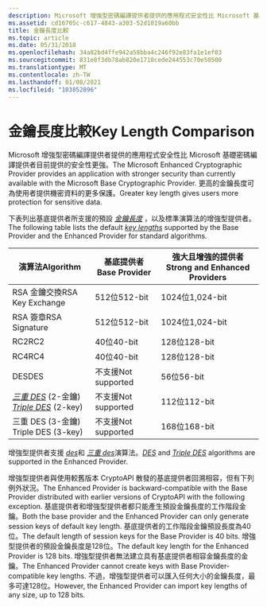```yaml
---
description: Microsoft 增強型密碼編譯提供者提供的應用程式安全性比 Microsoft 基礎密碼編譯提供者目前提供的安全性更強。 更高的金鑰長度可為使用者提供機密資料的更多保護。
ms.assetid: cd16705c-c617-4843-a303-52d1019a60bb
title: 金鑰長度比較
ms.topic: article
ms.date: 05/31/2018
ms.openlocfilehash: 34a82bd4ffe942a58bba4c246f92e83fa1e1ef03
ms.sourcegitcommit: 831e8f3db78ab820e1710cede244553c70e50500
ms.translationtype: MT
ms.contentlocale: zh-TW
ms.lasthandoff: 01/08/2021
ms.locfileid: "103852896"
---
```

# <a name="key-length-comparison"></a><span data-ttu-id="f3d50-104">金鑰長度比較</span><span class="sxs-lookup"><span data-stu-id="f3d50-104">Key Length Comparison</span></span>

<span data-ttu-id="f3d50-105">Microsoft 增強型密碼編譯提供者提供的應用程式安全性比 Microsoft 基礎密碼編譯提供者目前提供的安全性更強。</span><span class="sxs-lookup"><span data-stu-id="f3d50-105">The Microsoft Enhanced Cryptographic Provider provides an application with stronger security than currently available with the Microsoft Base Cryptographic Provider.</span></span> <span data-ttu-id="f3d50-106">更高的金鑰長度可為使用者提供機密資料的更多保護。</span><span class="sxs-lookup"><span data-stu-id="f3d50-106">Greater key length gives users more protection for sensitive data.</span></span>

<span data-ttu-id="f3d50-107">下表列出基底提供者所支援的預設 [*金鑰長度*](../secgloss/k-gly.md) ，以及標準演算法的增強型提供者。</span><span class="sxs-lookup"><span data-stu-id="f3d50-107">The following table lists the default [*key lengths*](../secgloss/k-gly.md) supported by the Base Provider and the Enhanced Provider for standard algorithms.</span></span>



| <span data-ttu-id="f3d50-108">演算法</span><span class="sxs-lookup"><span data-stu-id="f3d50-108">Algorithm</span></span>                                                                                | <span data-ttu-id="f3d50-109">基底提供者</span><span class="sxs-lookup"><span data-stu-id="f3d50-109">Base Provider</span></span> | <span data-ttu-id="f3d50-110">強大且增強的提供者</span><span class="sxs-lookup"><span data-stu-id="f3d50-110">Strong and Enhanced Providers</span></span> |
|------------------------------------------------------------------------------------------|---------------|-------------------------------|
| <span data-ttu-id="f3d50-111">RSA 金鑰交換</span><span class="sxs-lookup"><span data-stu-id="f3d50-111">RSA Key Exchange</span></span>                                                                         | <span data-ttu-id="f3d50-112">512位</span><span class="sxs-lookup"><span data-stu-id="f3d50-112">512-bit</span></span>       | <span data-ttu-id="f3d50-113">1024位</span><span class="sxs-lookup"><span data-stu-id="f3d50-113">1,024-bit</span></span>                     |
| <span data-ttu-id="f3d50-114">RSA 簽章</span><span class="sxs-lookup"><span data-stu-id="f3d50-114">RSA Signature</span></span>                                                                            | <span data-ttu-id="f3d50-115">512位</span><span class="sxs-lookup"><span data-stu-id="f3d50-115">512-bit</span></span>       | <span data-ttu-id="f3d50-116">1024位</span><span class="sxs-lookup"><span data-stu-id="f3d50-116">1,024-bit</span></span>                     |
| <span data-ttu-id="f3d50-117">RC2</span><span class="sxs-lookup"><span data-stu-id="f3d50-117">RC2</span></span>                                                                                      | <span data-ttu-id="f3d50-118">40位</span><span class="sxs-lookup"><span data-stu-id="f3d50-118">40-bit</span></span>        | <span data-ttu-id="f3d50-119">128位</span><span class="sxs-lookup"><span data-stu-id="f3d50-119">128-bit</span></span>                       |
| <span data-ttu-id="f3d50-120">RC4</span><span class="sxs-lookup"><span data-stu-id="f3d50-120">RC4</span></span>                                                                                      | <span data-ttu-id="f3d50-121">40位</span><span class="sxs-lookup"><span data-stu-id="f3d50-121">40-bit</span></span>        | <span data-ttu-id="f3d50-122">128位</span><span class="sxs-lookup"><span data-stu-id="f3d50-122">128-bit</span></span>                       |
| <span data-ttu-id="f3d50-123">DES</span><span class="sxs-lookup"><span data-stu-id="f3d50-123">DES</span></span>                                                                                      | <span data-ttu-id="f3d50-124">不支援</span><span class="sxs-lookup"><span data-stu-id="f3d50-124">Not supported</span></span> | <span data-ttu-id="f3d50-125">56位</span><span class="sxs-lookup"><span data-stu-id="f3d50-125">56-bit</span></span>                        |
| <span data-ttu-id="f3d50-126">[*三重 DES*](../secgloss/t-gly.md) (2-金鑰) </span><span class="sxs-lookup"><span data-stu-id="f3d50-126">[*Triple DES*](../secgloss/t-gly.md) (2-key)</span></span> | <span data-ttu-id="f3d50-127">不支援</span><span class="sxs-lookup"><span data-stu-id="f3d50-127">Not supported</span></span> | <span data-ttu-id="f3d50-128">112位</span><span class="sxs-lookup"><span data-stu-id="f3d50-128">112-bit</span></span>                       |
| <span data-ttu-id="f3d50-129">三重 DES (3-金鑰) </span><span class="sxs-lookup"><span data-stu-id="f3d50-129">Triple DES (3-key)</span></span>                                                                       | <span data-ttu-id="f3d50-130">不支援</span><span class="sxs-lookup"><span data-stu-id="f3d50-130">Not supported</span></span> | <span data-ttu-id="f3d50-131">168位</span><span class="sxs-lookup"><span data-stu-id="f3d50-131">168-bit</span></span>                       |



 

<span data-ttu-id="f3d50-132">增強型提供者支援 [*des*](../secgloss/d-gly.md)和 [*三重 des*](../secgloss/t-gly.md)演算法。</span><span class="sxs-lookup"><span data-stu-id="f3d50-132">[*DES*](../secgloss/d-gly.md) and [*Triple DES*](../secgloss/t-gly.md) algorithms are supported in the Enhanced Provider.</span></span>

<span data-ttu-id="f3d50-133">增強型提供者與使用較舊版本 CryptoAPI 散發的基底提供者回溯相容，但有下列例外狀況。</span><span class="sxs-lookup"><span data-stu-id="f3d50-133">The Enhanced Provider is backward-compatible with the Base Provider distributed with earlier versions of CryptoAPI with the following exception.</span></span> <span data-ttu-id="f3d50-134">基底提供者和增強型提供者都只能產生預設金鑰長度的工作階段金鑰。</span><span class="sxs-lookup"><span data-stu-id="f3d50-134">Both the base provider and the Enhanced Provider can only generate session keys of default key length.</span></span> <span data-ttu-id="f3d50-135">基底提供者的工作階段金鑰預設長度為40位。</span><span class="sxs-lookup"><span data-stu-id="f3d50-135">The default length of session keys for the Base Provider is 40 bits.</span></span> <span data-ttu-id="f3d50-136">增強型提供者的預設金鑰長度是128位。</span><span class="sxs-lookup"><span data-stu-id="f3d50-136">The default key length for the Enhanced Provider is 128 bits.</span></span> <span data-ttu-id="f3d50-137">增強型提供者無法建立具有基底提供者相容金鑰長度的金鑰。</span><span class="sxs-lookup"><span data-stu-id="f3d50-137">The Enhanced Provider cannot create keys with Base Provider-compatible key lengths.</span></span> <span data-ttu-id="f3d50-138">不過，增強型提供者可以匯入任何大小的金鑰長度，最多可達128位。</span><span class="sxs-lookup"><span data-stu-id="f3d50-138">However, the Enhanced Provider can import key lengths of any size, up to 128 bits.</span></span>

 

 

